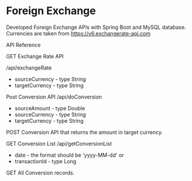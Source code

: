 
# Foreign Exchange

Developed Foreign Exchange APIs with Spring Boot and MySQL database.
 Currencies are taken from https://v6.exchangerate-api.com


API Reference

GET Exchange Rate API

/api/exchangeRate
* sourceCurrency - type String
* targetCurrency - type String

Post Conversion API
/api/doConversion

* sourceAmount - type Double
* sourceCurrency - type String
* targetCurrency - type String

POST Conversion API that returns the amount in target currency.

GET Conversion List
/api/getConversionList

* date - the format should be 'yyyy-MM-dd'
or 
* transactionId - type Long

GET All Conversion records.


